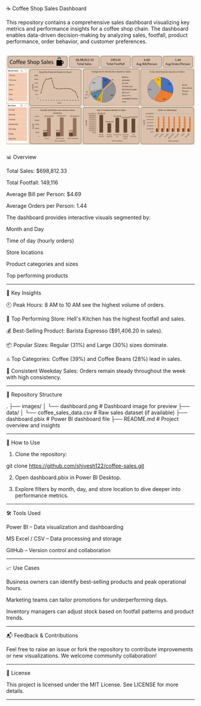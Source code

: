 ☕ Coffee Shop Sales Dashboard

This repository contains a comprehensive sales dashboard visualizing key metrics and performance insights for a coffee shop chain. The dashboard enables data-driven decision-making by analyzing sales, footfall, product performance, order behavior, and customer preferences.

![Coffe Sale Dashboard](https://github.com/shivesh122/Coffee-Sales/blob/8b3fb84282e3e7e5152c54fb2173fda2f26e2f60/Screenshot%202024-02-15%20143928.png)
---

📊 Overview

Total Sales: $698,812.33

Total Footfall: 149,116

Average Bill per Person: $4.69

Average Orders per Person: 1.44


The dashboard provides interactive visuals segmented by:

Month and Day

Time of day (hourly orders)

Store locations

Product categories and sizes

Top performing products



---

📌 Key Insights

🕘 Peak Hours: 8 AM to 10 AM see the highest volume of orders.

🏪 Top Performing Store: Hell's Kitchen has the highest footfall and sales.

💰 Best-Selling Product: Barista Espresso ($91,406.20 in sales).

📦 Popular Sizes: Regular (31%) and Large (30%) sizes dominate.

🔝 Top Categories: Coffee (39%) and Coffee Beans (28%) lead in sales.

📅 Consistent Weekday Sales: Orders remain steady throughout the week with high consistency.



---

📂 Repository Structure

.
├── images/
│   └── dashboard.png           # Dashboard image for preview
├── data/
│   └── coffee_sales_data.csv   # Raw sales dataset (if available)
├── dashboard.pbix              # Power BI dashboard file
├── README.md                   # Project overview and insights


---

🚀 How to Use

1. Clone the repository:

git clone https://github.com/shivesh122/coffee-sales.git


2. Open dashboard.pbix in Power BI Desktop.


3. Explore filters by month, day, and store location to dive deeper into performance metrics.




---

🛠 Tools Used

Power BI – Data visualization and dashboarding

MS Excel / CSV – Data processing and storage

GitHub – Version control and collaboration



---

📈 Use Cases

Business owners can identify best-selling products and peak operational hours.

Marketing teams can tailor promotions for underperforming days.

Inventory managers can adjust stock based on footfall patterns and product trends.



---

📬 Feedback & Contributions

Feel free to raise an issue or fork the repository to contribute improvements or new visualizations. We welcome community collaboration!


---

📝 License

This project is licensed under the MIT License. See LICENSE for more details.


---
